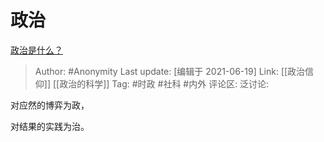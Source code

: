# 政治
[政治是什么？](https://www.zhihu.com/question/21153031/answer/1377857626)

> Author: #Anonymity
> Last update: [编辑于 2021-06-19]
> Link: [[政治信仰]] [[政治的科学]]
> Tag: #时政 #社科 #内外
> 评论区:
> 泛讨论:

对应然的博弈为政，

对结果的实践为治。

